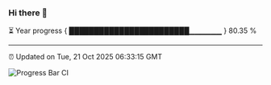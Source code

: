 ### Hi there 👋

⏳ Year progress { ████████████████████████▁▁▁▁▁▁ } 80.35 %

---

⏰ Updated on Tue, 21 Oct 2025 06:33:15 GMT

![Progress Bar CI](https://github.com/liununu/liununu/workflows/Progress%20Bar%20CI/badge.svg)
